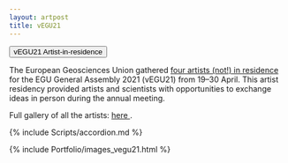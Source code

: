 ```yaml
---
layout: artpost
title: vEGU21
---
```


<script> actbtn("btnvegu21") </script>

<div>
  <button class="accordion">vEGU21 Artist-in-residence</button>
  <div class="panel">
    <div class="panelcontent">
    	<p>
	    	The European Geosciences Union gathered <a href="https://www.egu.eu/news/723/four-artists-to-be-not-in-residence-at-vegu21/"> four artists (not!) in residence </a> for the EGU General Assembly 2021 (vEGU21) from 19–30 April. This artist residency provided artists and scientists with opportunities to exchange ideas in person during the annual meeting.
	    </p>
	    <p>
	    	Full gallery of all the artists: <a href="https://blogs.egu.eu/geolog/2021/04/19/vegu21-artists-in-residence-gallery/"> here </a>.
	    </p>
    </div>
  </div>
</div>

{% include Scripts/accordion.md %}

{% include Portfolio/images_vegu21.html %}

